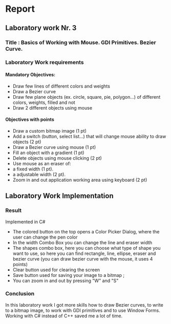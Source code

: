 
# Report

## Laboratory work Nr. 3

### Title : Basics of Working with Mouse. GDI Primitives. Bezier Curve.

### Laboratory Work requirements

#### Mandatory Objectives:

-  Draw few lines of different colors and weights
- Draw a Bezier curve
- Draw few plane objects (ex. circle, square, pie, polygon...) of different colors, weights, filled and not
- Draw 2 different objects using mouse

#### Objectives with points

 - Draw a custom bitmap image (1 pt)
 - Add a switch (button, select list...) that will change mouse ability to draw objects (2 pt)
 - Draw a Bezier curve using mouse (1 pt)
 - Fill an object with a gradient (1 pt)
 - Delete objects using mouse clicking (2 pt)
 - Use mouse as an eraser of:
  - a fixed width (1 pt).
  - a adjustable width (2 pt).
 - Zoom in and out application working area using keyboard (2 pt)
 
## Laboratory Work Implementation

### Result
Implemented in C#

 - The colored button on the top opens a Color Picker Dialog, where the user can change the pen color
 - In the width Combo Box you can change the line and eraser width
 - The shapes combo box, here you can choose what type of shape you want to use, so here you can find rectangle, line, ellipse, eraser and bezier curve (you can draw bezier curve with the mouse, it uses 4 points)
 - Clear button used for clearing the screen
 - Save button used for saving your image to a bitmap ;
 - You can zoom in and out by pressing "W" and "S"



### Conclusion
In this laboratory work I got more skills how to draw Bezier curves, to write to a bitmap image, to work with GDI primitives and to use Window Forms. Working with C# instead of C++ saved me a lot of time.
